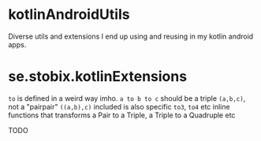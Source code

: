 kotlinAndroidUtils
==
Diverse utils and extensions I end up using and reusing in my kotlin android apps.

se.stobix.kotlinExtensions
===
`to` is defined in a weird way imho. `a to b to c` should be a triple `(a,b,c)`, not a "pairpair" `((a,b),c)`
included is also specific `to3`, `to4` etc inline functions that transforms a Pair to a Triple, a Triple to a Quadruple etc

TODO
